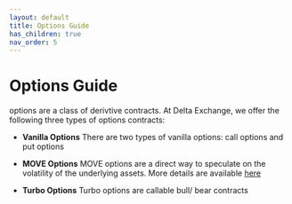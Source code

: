 ```yaml
---
layout: default
title: Options Guide
has_children: true
nav_order: 5
---
```


# Options Guide
options are a class of derivtive contracts. At Delta Exchange, we offer the following three types of options contracts:

- **Vanilla Options**
There are two types of vanilla options: call options and put options

- **MOVE Options**
MOVE options are a direct way to speculate on the volatility of the underlying assets. More details are available [here]({{site.baseurl}}/docs/tutorial/move-contracts)

- **Turbo Options**
Turbo options are callable bull/ bear contracts